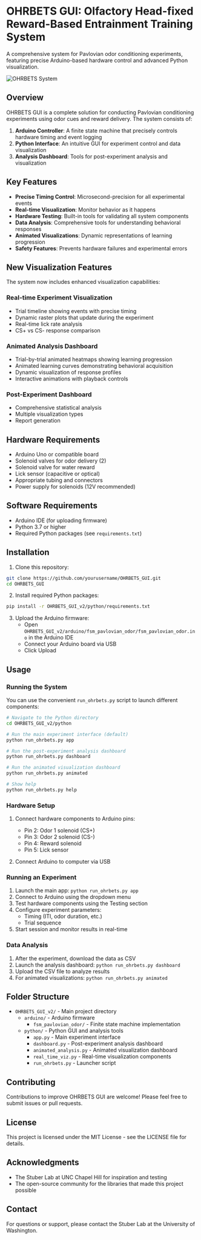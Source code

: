 # OHRBETS GUI: Olfactory Head-fixed Reward-Based Entrainment Training System

A comprehensive system for Pavlovian odor conditioning experiments, featuring precise Arduino-based hardware control and advanced Python visualization.

![OHRBETS System](docs/system_overview.png)

## Overview

OHRBETS GUI is a complete solution for conducting Pavlovian conditioning experiments using odor cues and reward delivery. The system consists of:

1. **Arduino Controller**: A finite state machine that precisely controls hardware timing and event logging
2. **Python Interface**: An intuitive GUI for experiment control and data visualization
3. **Analysis Dashboard**: Tools for post-experiment analysis and visualization

## Key Features

- **Precise Timing Control**: Microsecond-precision for all experimental events
- **Real-time Visualization**: Monitor behavior as it happens
- **Hardware Testing**: Built-in tools for validating all system components
- **Data Analysis**: Comprehensive tools for understanding behavioral responses
- **Animated Visualizations**: Dynamic representations of learning progression
- **Safety Features**: Prevents hardware failures and experimental errors

## New Visualization Features

The system now includes enhanced visualization capabilities:

### Real-time Experiment Visualization
- Trial timeline showing events with precise timing
- Dynamic raster plots that update during the experiment
- Real-time lick rate analysis
- CS+ vs CS- response comparison

### Animated Analysis Dashboard
- Trial-by-trial animated heatmaps showing learning progression
- Animated learning curves demonstrating behavioral acquisition
- Dynamic visualization of response profiles
- Interactive animations with playback controls

### Post-Experiment Dashboard
- Comprehensive statistical analysis
- Multiple visualization types
- Report generation

## Hardware Requirements

- Arduino Uno or compatible board
- Solenoid valves for odor delivery (2)
- Solenoid valve for water reward
- Lick sensor (capacitive or optical)
- Appropriate tubing and connectors
- Power supply for solenoids (12V recommended)

## Software Requirements

- Arduino IDE (for uploading firmware)
- Python 3.7 or higher
- Required Python packages (see `requirements.txt`)

## Installation

1. Clone this repository:
```bash
git clone https://github.com/yourusername/OHRBETS_GUI.git
cd OHRBETS_GUI
```

2. Install required Python packages:
```bash
pip install -r OHRBETS_GUI_v2/python/requirements.txt
```

3. Upload the Arduino firmware:
   - Open `OHRBETS_GUI_v2/arduino/fsm_pavlovian_odor/fsm_pavlovian_odor.ino` in the Arduino IDE
   - Connect your Arduino board via USB
   - Click Upload

## Usage

### Running the System

You can use the convenient `run_ohrbets.py` script to launch different components:

```bash
# Navigate to the Python directory
cd OHRBETS_GUI_v2/python

# Run the main experiment interface (default)
python run_ohrbets.py app

# Run the post-experiment analysis dashboard
python run_ohrbets.py dashboard

# Run the animated visualization dashboard
python run_ohrbets.py animated

# Show help
python run_ohrbets.py help
```

### Hardware Setup

1. Connect hardware components to Arduino pins:
   - Pin 2: Odor 1 solenoid (CS+)
   - Pin 3: Odor 2 solenoid (CS-)
   - Pin 4: Reward solenoid
   - Pin 5: Lick sensor

2. Connect Arduino to computer via USB

### Running an Experiment

1. Launch the main app: `python run_ohrbets.py app`
2. Connect to Arduino using the dropdown menu
3. Test hardware components using the Testing section
4. Configure experiment parameters:
   - Timing (ITI, odor duration, etc.)
   - Trial sequence
5. Start session and monitor results in real-time

### Data Analysis

1. After the experiment, download the data as CSV
2. Launch the analysis dashboard: `python run_ohrbets.py dashboard`
3. Upload the CSV file to analyze results
4. For animated visualizations: `python run_ohrbets.py animated`

## Folder Structure

- `OHRBETS_GUI_v2/` - Main project directory
  - `arduino/` - Arduino firmware
    - `fsm_pavlovian_odor/` - Finite state machine implementation
  - `python/` - Python GUI and analysis tools
    - `app.py` - Main experiment interface
    - `dashboard.py` - Post-experiment analysis dashboard
    - `animated_analysis.py` - Animated visualization dashboard
    - `real_time_viz.py` - Real-time visualization components
    - `run_ohrbets.py` - Launcher script

## Contributing

Contributions to improve OHRBETS GUI are welcome! Please feel free to submit issues or pull requests.

## License

This project is licensed under the MIT License - see the LICENSE file for details.

## Acknowledgments

- The Stuber Lab at UNC Chapel Hill for inspiration and testing
- The open-source community for the libraries that made this project possible

## Contact

For questions or support, please contact the Stuber Lab at the University of Washington. 